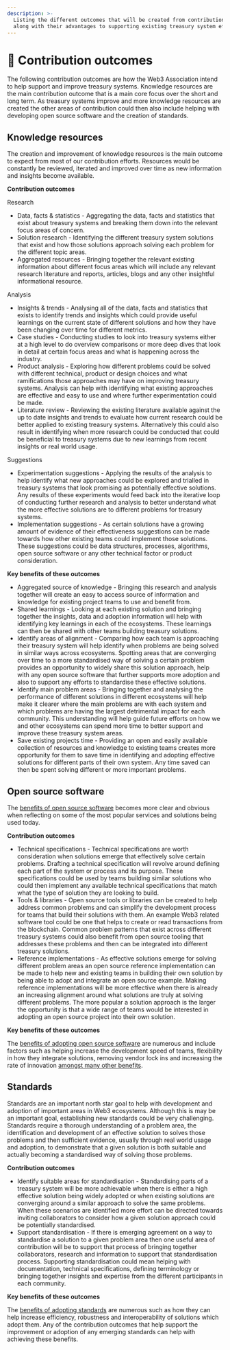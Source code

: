 ```yaml
---
description: >-
  Listing the different outcomes that will be created from contribution efforts
  along with their advantages to supporting existing treasury system efforts
---
```


# 🤲 Contribution outcomes

The following contribution outcomes are how the Web3 Association intend to help support and improve treasury systems. Knowledge resources are the main contribution outcome that is a main core focus over the short and long term. As treasury systems improve and more knowledge resources are created the other areas of contribution could then also include helping with developing open source software and the creation of standards.



## **Knowledge resources**

The creation and improvement of knowledge resources is the main outcome to expect from most of our contribution efforts. Resources would be constantly be reviewed, iterated and improved over time as new information and insights become available.



**Contribution outcomes**

Research

* Data, facts & statistics - Aggregating the data, facts and statistics that exist about treasury systems and breaking them down into the relevant focus areas of concern.
* Solution research - Identifying the different treasury system solutions that exist and how those solutions approach solving each problem for the different topic areas.
* Aggregated resources - Bringing together the relevant existing information about different focus areas which will include any relevant research literature and reports, articles, blogs and any other insightful informational resource.

Analysis

* Insights & trends - Analysing all of the data, facts and statistics that exists to identify trends and insights which could provide useful learnings on the current state of different solutions and how they have been changing over time for different metrics.
* Case studies - Conducting studies to look into treasury systems either at a high level to do overview comparisons or more deep dives that look in detail at certain focus areas and what is happening across the industry.
* Product analysis - Exploring how different problems could be solved with different technical, product or design choices and what ramifications those approaches may have on improving treasury systems. Analysis can help with identifying what existing approaches are effective and easy to use and where further experimentation could be made.
* Literature review - Reviewing the existing literature available against the up to date insights and trends to evaluate how current research could be better applied to existing treasury systems. Alternatively this could also result in identifying when more research could be conducted that could be beneficial to treasury systems due to new learnings from recent insights or real world usage.

Suggestions

* Experimentation suggestions - Applying the results of the analysis to help identify what new approaches could be explored and trialled in treasury systems that look promising as potentially effective solutions. Any results of these experiments would feed back into the iterative loop of conducting further research and analysis to better understand what the more effective solutions are to different problems for treasury systems.
* Implementation suggestions - As certain solutions have a growing amount of evidence of their effectiveness suggestions can be made towards how other existing teams could implement those solutions. These suggestions could be data structures, processes, algorithms, open source software or any other technical factor or product consideration.



**Key benefits of these outcomes**

* Aggregated source of knowledge - Bringing this research and analysis together will create an easy to access source of information and knowledge for existing project teams to use and benefit from.
* Shared learnings - Looking at each existing solution and bringing together the insights, data and adoption information will help with identifying key learnings in each of the ecosystems. These learnings can then be shared with other teams building treasury solutions.
* Identify areas of alignment - Comparing how each team is approaching their treasury system will help identify when problems are being solved in similar ways across ecosystems. Spotting areas that are converging over time to a more standardised way of solving a certain problem provides an opportunity to widely share this solution approach, help with any open source software that further supports more adoption and also to support any efforts to standardise these effective solutions.
* Identify main problem areas - Bringing together and analysing the performance of different solutions in different ecosystems will help make it clearer where the main problems are with each system and which problems are having the largest detrimental impact for each community. This understanding will help guide future efforts on how we and other ecosystems can spend more time to better support and improve these treasury system areas.
* Save existing projects time - Providing an open and easily available collection of resources and knowledge to existing teams creates more opportunity for them to save time in identifying and adopting effective solutions for different parts of their own system. Any time saved can then be spent solving different or more important problems.



## **Open source software**

The [benefits of open source software](https://www.notion.so/o/jOQu4b6VLDxaQsg2rVwG/s/zQLAwDu1M3Ts4d7syiK4/approach/contribution-outcomes/open-source-software-overview) becomes more clear and obvious when reflecting on some of the most popular services and solutions being used today.



**Contribution outcomes**

* Technical specifications - Technical specifications are worth consideration when solutions emerge that effectively solve certain problems. Drafting a technical specification will revolve around defining each part of the system or process and its purpose. These specifications could be used by teams building similar solutions who could then implement any available technical specifications that match what the type of solution they are looking to build.
* Tools & libraries - Open source tools or libraries can be created to help address common problems and can simplify the development process for teams that build their solutions with them. An example Web3 related software tool could be one that helps to create or read transactions from the blockchain. Common problem patterns that exist across different treasury systems could also benefit from open source tooling that addresses these problems and then can be integrated into different treasury solutions.
* Reference implementations - As effective solutions emerge for solving different problem areas an open source reference implementation can be made to help new and existing teams in building their own solution by being able to adopt and integrate an open source example. Making reference implementations will be more effective when there is already an increasing alignment around what solutions are truly at solving different problems. The more popular a solution approach is the larger the opportunity is that a wide range of teams would be interested in adopting an open source project into their own solution.



**Key benefits of these outcomes**

The [benefits of adopting open source software](open-source-software-overview.md) are numerous and include factors such as helping increase the development speed of teams, flexibility in how they integrate solutions, removing vendor lock ins and increasing the rate of innovation [amongst many other benefits](open-source-software-overview.md).

###

## **Standards**

Standards are an important north star goal to help with development and adoption of important areas in Web3 ecosystems. Although this is may be an important goal, establishing new standards could be very challenging. Standards require a thorough understanding of a problem area, the identification and development of an effective solution to solves those problems and then sufficient evidence, usually through real world usage and adoption, to demonstrate that a given solution is both suitable and actually becoming a standardised way of solving those problems.



**Contribution outcomes**

* Identify suitable areas for standardisation - Standardising parts of a treasury system will be more achievable when there is either a high effective solution being widely adopted or when existing solutions are converging around a similar approach to solve the same problems. When these scenarios are identified more effort can be directed towards inviting collaborators to consider how a given solution approach could be potentially standardised.
* Support standardisation - If there is emerging agreement on a way to standardise a solution to a given problem area then one useful area of contribution will be to support that process of bringing together collaborators, research and information to support that standardisation process. Supporting standardisation could mean helping with documentation, technical specifications, defining terminology or bringing together insights and expertise from the different participants in each community.



**Key benefits of these outcomes**

The [benefits of adopting standards](standards-overview.md) are numerous such as how they can help increase efficiency, robustness and interoperability of solutions which adopt them. Any of the contribution outcomes that help support the improvement or adoption of any emerging standards can help with achieving these benefits.
